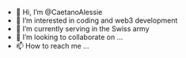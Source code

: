 - 👋 Hi, I’m @CaetanoAlessie
- 👀 I’m interested in coding and web3 development
- 🌱 I’m currently serving in the Swiss army
- 💞️ I’m looking to collaborate on ...
- 📫 How to reach me ...

<!---
CaetanoAlessie/CaetanoAlessie is a ✨ special ✨ repository because its `README.md` (this file) appears on your GitHub profile.
You can click the Preview link to take a look at your changes.
--->
